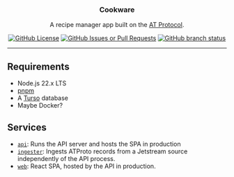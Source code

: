 <h3 align="center">Cookware</h3>
<p align="center">A recipe manager app built on the <a href="https://atproto.com">AT Protocol</a>.</p>
<p align="center">
<a href="https://github.com/hbjydev/cookware/blob/main/LICENSE"><img alt="GitHub License" src="https://img.shields.io/github/license/hbjydev/cookware?style=flat-square"></a>
<a href="https://github.com/hbjydev/cookware/issues"><img alt="GitHub Issues or Pull Requests" src="https://img.shields.io/github/issues/hbjydev/cookware?style=flat-square"></a>
<a href="https://github.com/hbjydev/cookware/actions"><img alt="GitHub branch status" src="https://img.shields.io/github/checks-status/hbjydev/cookware/main?style=flat-square"></a>
</p>

---

## Requirements

- Node.js 22.x LTS
- [pnpm](https://pnpm.io)
- A [Turso](https://turso.tech) database
- Maybe Docker?

## Services

- [`api`](./apps/api): Runs the API server and hosts the SPA in production
- [`ingester`](./apps/ingester): Ingests ATProto records from a Jetstream source independently of the API process.
- [`web`](./apps/web): React SPA, hosted by the API in production.
